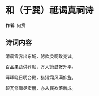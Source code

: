 # 和（于巽）祗谒真祠诗

**作者**: 何贲

## 诗词内容

清晨雪霁出东城，躬款灵祠致克诚。

百品果蔬供荐献，万人箫鼓贺升平。

晖晖晓日明台殿，猎猎霜风满旆旌。

碧瓦修廊尽宏丽，亦从民欲落新成。

